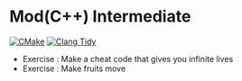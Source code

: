 # Mod(C++) Intermediate

[![CMake](https://github.com/mod-cpp/ms-pacman/actions/workflows/cmake.yml/badge.svg)](https://github.com/mod-cpp/ms-pacman/actions/workflows/cmake.yml)
[![Clang Tidy](https://github.com/mod-cpp/ms-pacman/actions/workflows/clang-tidy.yml/badge.svg)](https://github.com/mod-cpp/ms-pacman/actions/workflows/clang-tidy.yml)

* Exercise : Make a cheat code that gives you infinite lives
* Exercise : Make fruits move
